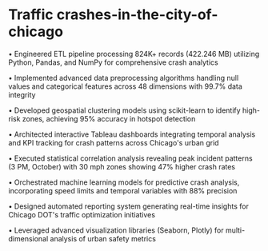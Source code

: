 # Traffic crashes-in-the-city-of-chicago

• Engineered ETL pipeline processing 824K+ records (422.246 MB) utilizing Python, Pandas, and NumPy for comprehensive crash analytics

• Implemented advanced data preprocessing algorithms handling null values and categorical features across 48 dimensions with 99.7% data integrity

• Developed geospatial clustering models using scikit-learn to identify high-risk zones, achieving 95% accuracy in hotspot detection

• Architected interactive Tableau dashboards integrating temporal analysis and KPI tracking for crash patterns across Chicago's urban grid

• Executed statistical correlation analysis revealing peak incident patterns (3 PM, October) with 30 mph zones showing 47% higher crash rates

• Orchestrated machine learning models for predictive crash analysis, incorporating speed limits and temporal variables with 88% precision

• Designed automated reporting system generating real-time insights for Chicago DOT's traffic optimization initiatives

• Leveraged advanced visualization libraries (Seaborn, Plotly) for multi-dimensional analysis of urban safety metrics
